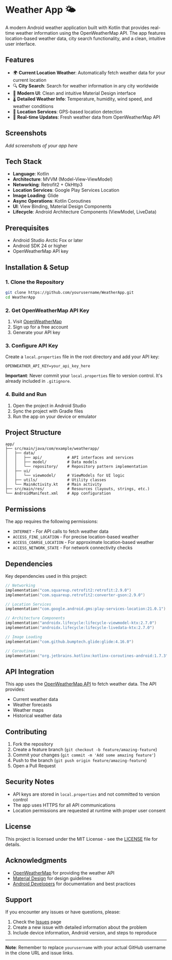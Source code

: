 # Weather App 🌤️

A modern Android weather application built with Kotlin that provides real-time weather information using the OpenWeatherMap API. The app features location-based weather data, city search functionality, and a clean, intuitive user interface.

## Features

- 🌍 **Current Location Weather**: Automatically fetch weather data for your current location
- 🔍 **City Search**: Search for weather information in any city worldwide
- 📱 **Modern UI**: Clean and intuitive Material Design interface
- 🌡️ **Detailed Weather Info**: Temperature, humidity, wind speed, and weather conditions
- 📍 **Location Services**: GPS-based location detection
- 🔄 **Real-time Updates**: Fresh weather data from OpenWeatherMap API

## Screenshots

*Add screenshots of your app here*

## Tech Stack

- **Language**: Kotlin
- **Architecture**: MVVM (Model-View-ViewModel)
- **Networking**: Retrofit2 + OkHttp3
- **Location Services**: Google Play Services Location
- **Image Loading**: Glide
- **Async Operations**: Kotlin Coroutines
- **UI**: View Binding, Material Design Components
- **Lifecycle**: Android Architecture Components (ViewModel, LiveData)

## Prerequisites

- Android Studio Arctic Fox or later
- Android SDK 24 or higher
- OpenWeatherMap API key

## Installation & Setup

### 1. Clone the Repository

```bash
git clone https://github.com/yourusername/WeatherApp.git
cd WeatherApp
```

### 2. Get OpenWeatherMap API Key

1. Visit [OpenWeatherMap](https://openweathermap.org/api)
2. Sign up for a free account
3. Generate your API key

### 3. Configure API Key

Create a `local.properties` file in the root directory and add your API key:

```properties
OPENWEATHER_API_KEY=your_api_key_here
```

**Important**: Never commit your `local.properties` file to version control. It's already included in `.gitignore`.

### 4. Build and Run

1. Open the project in Android Studio
2. Sync the project with Gradle files
3. Run the app on your device or emulator

## Project Structure

```
app/
├── src/main/java/com/example/weatherapp/
│   ├── data/
│   │   ├── api/           # API interfaces and services
│   │   ├── model/         # Data models
│   │   └── repository/    # Repository pattern implementation
│   ├── ui/
│   │   └── viewmodel/     # ViewModels for UI logic
│   ├── utils/             # Utility classes
│   └── MainActivity.kt    # Main activity
├── src/main/res/          # Resources (layouts, strings, etc.)
└── AndroidManifest.xml    # App configuration
```

## Permissions

The app requires the following permissions:

- `INTERNET` - For API calls to fetch weather data
- `ACCESS_FINE_LOCATION` - For precise location-based weather
- `ACCESS_COARSE_LOCATION` - For approximate location-based weather
- `ACCESS_NETWORK_STATE` - For network connectivity checks

## Dependencies

Key dependencies used in this project:

```kotlin
// Networking
implementation("com.squareup.retrofit2:retrofit:2.9.0")
implementation("com.squareup.retrofit2:converter-gson:2.9.0")

// Location Services
implementation("com.google.android.gms:play-services-location:21.0.1")

// Architecture Components
implementation("androidx.lifecycle:lifecycle-viewmodel-ktx:2.7.0")
implementation("androidx.lifecycle:lifecycle-livedata-ktx:2.7.0")

// Image Loading
implementation("com.github.bumptech.glide:glide:4.16.0")

// Coroutines
implementation("org.jetbrains.kotlinx:kotlinx-coroutines-android:1.7.3")
```

## API Integration

This app uses the [OpenWeatherMap API](https://openweathermap.org/api) to fetch weather data. The API provides:

- Current weather data
- Weather forecasts
- Weather maps
- Historical weather data

## Contributing

1. Fork the repository
2. Create a feature branch (`git checkout -b feature/amazing-feature`)
3. Commit your changes (`git commit -m 'Add some amazing feature'`)
4. Push to the branch (`git push origin feature/amazing-feature`)
5. Open a Pull Request

## Security Notes

- API keys are stored in `local.properties` and not committed to version control
- The app uses HTTPS for all API communications
- Location permissions are requested at runtime with proper user consent

## License

This project is licensed under the MIT License - see the [LICENSE](LICENSE) file for details.

## Acknowledgments

- [OpenWeatherMap](https://openweathermap.org/) for providing the weather API
- [Material Design](https://material.io/) for design guidelines
- [Android Developers](https://developer.android.com/) for documentation and best practices

## Support

If you encounter any issues or have questions, please:

1. Check the [Issues](https://github.com/yourusername/WeatherApp/issues) page
2. Create a new issue with detailed information about the problem
3. Include device information, Android version, and steps to reproduce

---

**Note**: Remember to replace `yourusername` with your actual GitHub username in the clone URL and issue links.
